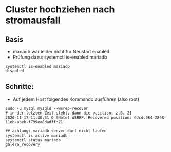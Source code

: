 # Cluster hochziehen nach stromausfall 

## Basis 

  * mariadb war leider nicht für Neustart enabled
  * Prüfung dazu: systemctl is-enabled mariadb 
 
```
systemctl is-enabled mariadb
disabled
```

## Schritte:

  * Auf jedem Host folgendes Kommando ausführen (also root) 
  
```
sudo -u mysql mysqld --wsrep-recover
# in der letzten Zeil steht, dann die position: z.B. 21 
2020-11-17 11:30:31 0 [Note] WSREP: Recovered position: 6dcdc984-2808-11eb-abeb-f799ea8dadff:21

## achtung: mariadb server darf nicht laufen 
systemctl is-active mariadb 
systemctl status mariadb 
galera_recovery 
```

